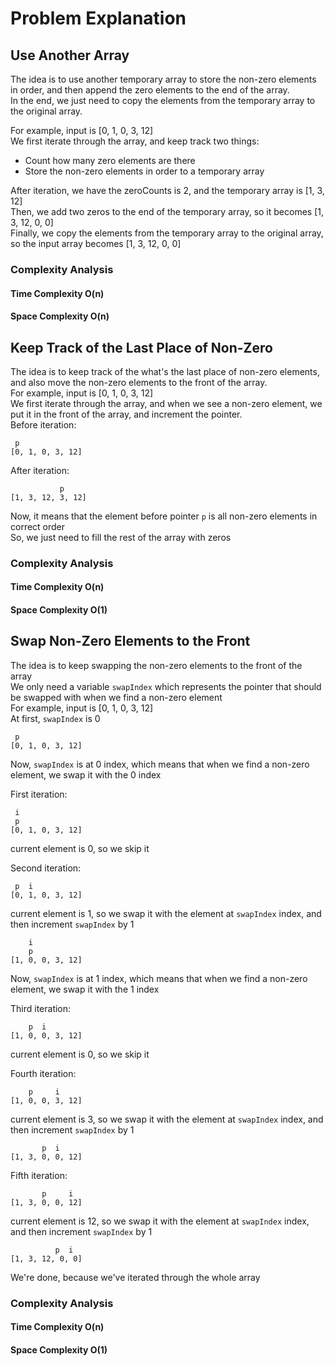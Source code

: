 # Problem Explanation

## Use Another Array
The idea is to use another temporary array to store the non-zero elements in order, and then append the zero elements to the end of the array.<br>
In the end, we just need to copy the elements from the temporary array to the original array.<br>

For example, input is [0, 1, 0, 3, 12]<br>
We first iterate through the array, and keep track two things:
- Count how many zero elements are there
- Store the non-zero elements in order to a temporary array

After iteration, we have the zeroCounts is 2, and the temporary array is [1, 3, 12]<br>
Then, we add two zeros to the end of the temporary array, so it becomes [1, 3, 12, 0, 0]<br>
Finally, we copy the elements from the temporary array to the original array, so the input array becomes [1, 3, 12, 0, 0]<br>

### Complexity Analysis
#### Time Complexity O(n)
#### Space Complexity O(n)

## Keep Track of the Last Place of Non-Zero
The idea is to keep track of the what's the last place of non-zero elements, and also move the non-zero elements to the front of the array.<br>
For example, input is [0, 1, 0, 3, 12]<br>
We first iterate through the array, and when we see a non-zero element, we put it in the front of the array, and increment the pointer.<br>
Before iteration:
```
 p
[0, 1, 0, 3, 12]
```

After iteration:
```
           p
[1, 3, 12, 3, 12]
```
Now, it means that the element before pointer `p` is all non-zero elements in correct order<br>
So, we just need to fill the rest of the array with zeros<br>

### Complexity Analysis
#### Time Complexity O(n)
#### Space Complexity O(1)

## Swap Non-Zero Elements to the Front
The idea is to keep swapping the non-zero elements to the front of the array<br>
We only need a variable `swapIndex` which represents the pointer that should be swapped with when we find a non-zero element<br>
For example, input is [0, 1, 0, 3, 12]<br>
At first, `swapIndex` is 0<br>
```
 p
[0, 1, 0, 3, 12]
```
Now, `swapIndex` is at 0 index, which means that when we find a non-zero element, we swap it with the 0 index<br>

First iteration:
```
 i
 p
[0, 1, 0, 3, 12]
```
current element is 0, so we skip it

Second iteration:
```
 p  i
[0, 1, 0, 3, 12]
```
current element is 1, so we swap it with the element at `swapIndex` index, and then increment `swapIndex` by 1<br>
```
    i
    p
[1, 0, 0, 3, 12]
```
Now, `swapIndex` is at 1 index, which means that when we find a non-zero element, we swap it with the 1 index<br>

Third iteration:
```
    p  i
[1, 0, 0, 3, 12]
```
current element is 0, so we skip it

Fourth iteration:
```
    p     i
[1, 0, 0, 3, 12]
```
current element is 3, so we swap it with the element at `swapIndex` index, and then increment `swapIndex` by 1<br>
```
       p  i
[1, 3, 0, 0, 12]
```

Fifth iteration:
```
       p     i
[1, 3, 0, 0, 12]
```
current element is 12, so we swap it with the element at `swapIndex` index, and then increment `swapIndex` by 1<br>
```
          p  i
[1, 3, 12, 0, 0]
```

We're done, because we've iterated through the whole array

### Complexity Analysis
#### Time Complexity O(n)
#### Space Complexity O(1)

